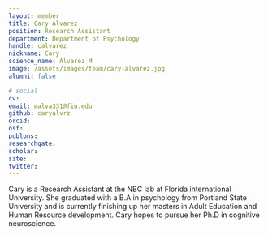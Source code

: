 ```yaml
---
layout: member
title: Cary Alvarez
position: Research Assistant
department: Department of Psychology
handle: calvarez
nickname: Cary
science_name: Alvarez M
image: /assets/images/team/cary-alvarez.jpg
alumni: false

# social
cv:
email: malva331@fiu.edu
github: caryalvrz
orcid:
osf:
publons:
researchgate:
scholar:
site:
twitter:
---
```

Cary is a Research Assistant at the NBC lab at Florida international University. She graduated with a B.A in psychology from Portland State University and is currently finishing up her masters in Adult Education and Human Resource development. Cary hopes to pursue her Ph.D in cognitive neuroscience.
